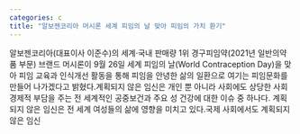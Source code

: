 ```yaml
---
categories: c
title: "알보젠코리아 머시론 세계 피임의 날 맞아 피임의 가치 환기"
---
```

알보젠코리아(대표이사 이준수)의 세계·국내 판매량 1위 경구피임약(2021년 일반의약품 부문) 브랜드 머시론이 9월 26일 세계 피임의 날(World Contraception Day)을 맞아 피임 교육과 인식개선 활동을 통해 피임을 안녕한 삶의 일환으로 여기는 피임문화를 만들어 나가겠다고 밝혔다.계획되지 않은 임신은 개인 뿐 아니라 사회에도 상당한 사회 경제적 부담을 주는 전 세계적인 공중보건과 주요 성 건강에 대한 이슈 중 하나다. 계획되지 않은 임신은 전 세계 여성들의 삶에 영향을 미치고 있다.국제 사회에서도 계획되지 않은 임신